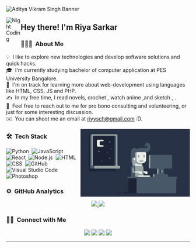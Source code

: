 ![Aditya Vikram Singh Banner](https://i.pinimg.com/564x/e6/78/3b/e6783b115b0382ea6788652b97fb7b85.jpg)

<img alt="Night Coding" src="./assets/Hand%20Wave.gif" width='40' align="left"/><h2>Hey there! I'm Riya Sarkar</h2>

<!-- ## 👋 &nbsp;Hey there! I'm Aditya -->

### 👨🏻‍💻 &nbsp;About Me

💡 &nbsp;I like to explore new technologies and develop software solutions and quick hacks.\
🎓 &nbsp;I'm currently studying bachelor of computer application at PES University Bangalore.\
🌱 &nbsp;I'm on track for learning more about web-development using languages like HTML, CSS, JS and PHP.\
✍️ &nbsp;In my free time, I read novels, crochet , watch anime ,and sketch , .\
💬 &nbsp;Feel free to reach out to me for pro bono consulting and volunteering, or just for some interesting discussion.\
✉️ &nbsp;You can shoot me an email at riyysch@gmail.com :D.

<img alt="Night Coding" src="https://raw.githubusercontent.com/AVS1508/AVS1508/master/assets/Night-Coding.gif" align="right"/>

### 🛠 &nbsp;Tech Stack

![Python](https://img.shields.io/badge/-Python-05122A?style=flat&logo=python)&nbsp;
![JavaScript](https://img.shields.io/badge/-JavaScript-05122A?style=flat&logo=javascript)&nbsp;
![React](https://img.shields.io/badge/-React-05122A?style=flat&logo=react)&nbsp;
![Node.js](https://img.shields.io/badge/-Node.js-05122A?style=flat&logo=node.js)&nbsp;
![HTML](https://img.shields.io/badge/-HTML-05122A?style=flat&logo=HTML5)&nbsp;
![CSS](https://img.shields.io/badge/-CSS-05122A?style=flat&logo=CSS3&logoColor=1572B6)&nbsp;
![GitHub](https://img.shields.io/badge/-GitHub-05122A?style=flat&logo=github)&nbsp;
![Visual Studio Code](https://img.shields.io/badge/-Visual%20Studio%20Code-05122A?style=flat&logo=visual-studio-code&logoColor=007ACC)&nbsp;
![Photoshop](https://img.shields.io/badge/-Photoshop-05122A?style=flat&logo=adobe-photoshop)&nbsp;

### ⚙️ &nbsp;GitHub Analytics

<p align="center">
<a href="https://github.com/AVS1508">
  <img height="180em" src="https://github-readme-stats-eight-theta.vercel.app/api?username=AVS1508&show_icons=true&theme=algolia&include_all_commits=true&count_private=true"/>
  <img height="180em" src="https://github-readme-stats-eight-theta.vercel.app/api/top-langs/?username=AVS1508&layout=compact&langs_count=8&theme=algolia"/>
</a>
</p>

### 🤝🏻 &nbsp;Connect with Me

<p align="center">
<a href="riyysch@gmail.com"><img src="https://img.shields.io/badge/-riyysch@gmail.com-D14836?style=flat&logo=Gmail&logoColor=white"/></a>
<a href="https://instagram.com_"><img src="https://img.shields.io/badge/-Nil-E4405F?style=flat&logo=Instagram&logoColor=white"/></a>
<a href="https://www.pinterest"><img src="https://img.shields.io/badge/-@AVS1508-BD081C?style=flat&logo=Pinterest&logoColor=white"/></a>
<a href="https://www.behance.net"><img src="https://img.shields.io/badge/-@AVS1508-1769FF?style=flat&logo=Behance&logoColor=white"/></a>
</p>

-----

